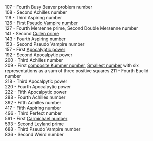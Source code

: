 107 - Fourth Busy Beaver problem number  
108 - Second Achilles number  
119 - Third Aspiring number  
126 - First [Pseudo Vampire number](https://oeis.org/A020342)    
127 - Fourth Mersenne prime, Second Double Mersenne number  
141 - Second [Cullen prime](http://oeis.org/A005849)    
143 - Fourth Aspiring number  
153 - Second Pseudo Vampire number  
157 - First [Apocalyptic power](http://oeis.org/A007356)    
192 - Second Apocalpytic power  
200 - Third Achilles number  
209 - First [composite Kummer number](http://oeis.org/A125549), [Smallest number](https://oeis.org/A025414) with six representations as a sum of three positive squares 
211 - Fourth Euclid number  
218 - Third Apocalpytic power  
220 - Fourth Apocalpytic power  
222 - Fifth Apocalpytic power  
288 - Fourth Achilles number  
392 - Fifth Achilles number  
417 - Fifth Aspiring number  
496 - Third Perfect number  
561 - First [Carmichael number](https://en.wikipedia.org/wiki/Carmichael_number)    
593 - Second Leyland prime  
688 - Third Pseudo Vampire number  
836 - Second Weird number  
